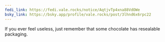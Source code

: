 ```yaml
---
fedi_link: https://fedi.vale.rocks/notice/AqtjvTp4xna88VdOWe
bsky_link: https://bsky.app/profile/vale.rocks/post/3lhnd6x6rpc22
---
```


If you ever feel useless, just remember that some chocolate has resealable packaging.
